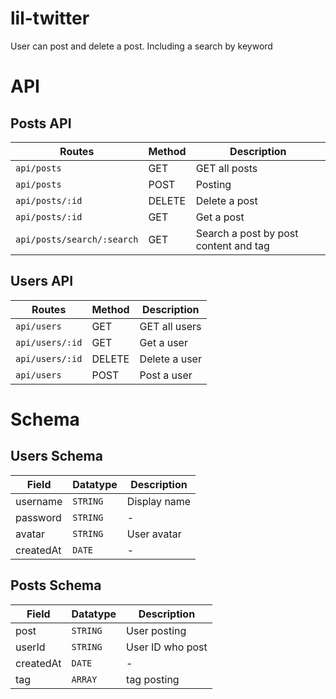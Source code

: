 # lil-twitter

User can post and delete a post. Including a search by keyword

# API
## Posts API

| Routes                     | Method  | Description   
| -------------------------  |---------| ---------------
| `api/posts`                | GET     | GET all posts
| `api/posts`                | POST    | Posting
| `api/posts/:id`            | DELETE  | Delete a post
| `api/posts/:id`            | GET     | Get a post
| `api/posts/search/:search` | GET     | Search a post by post content and tag

## Users API

| Routes          | Method  | Description   
| -------------   |---------| ---------------
| `api/users`     | GET     | GET all users
| `api/users/:id` | GET     | Get a user
| `api/users/:id` | DELETE  | Delete a user
| `api/users`     | POST    | Post a user

# Schema

## Users Schema

| Field          | Datatype  | Description   
| -------------  |---------  | ---------------
| username       | `STRING`  | Display name
| password       | `STRING`  | -
| avatar         | `STRING`  | User avatar
| createdAt      | `DATE`    | -


## Posts Schema

| Field          | Datatype  | Description   
| -------------  | --------- | ---------------
| post           | `STRING`  | User posting
| userId         | `STRING`  | User ID who post
| createdAt      | `DATE`    | -
| tag            | `ARRAY`   | tag posting

